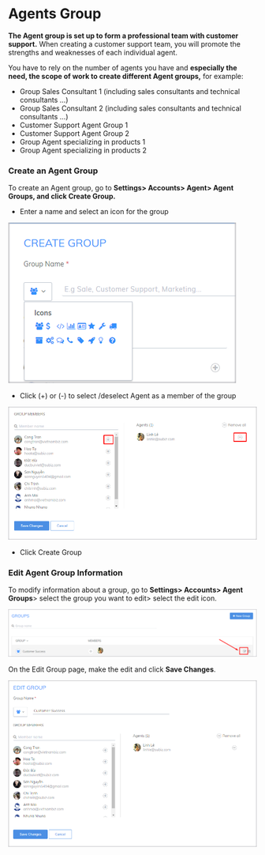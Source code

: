 # Agents Group

**The Agent group is set up to form a professional team with customer support.** When creating a customer support team, you will promote the strengths and weaknesses of each individual agent.

You have to rely on the number of agents you have and **especially the need, the scope of work to create different Agent groups,** for example:

* Group Sales Consultant 1 \(including sales consultants and technical consultants ...\)
* Group Sales Consultant 2 \(including sales consultants and technical consultants ...\)
* Customer Support Agent Group 1
* Customer Support Agent Group 2
* Group Agent specializing in products 1
* Group Agent specializing in products 2

### Create an Agent Group

To create an Agent group, go to **Settings&gt; Accounts&gt; Agent&gt; Agent Groups, and click Create Group.**

* Enter a name and select an icon for the group

![Enter a name and select an icon for the group](../../../.gitbook/assets/6%20%281%29.png)

* Click \(+\) or \(-\) to select /deselect Agent as a member of the group

![Add or Remove team members](../../../.gitbook/assets/7.png)

* Click Create Group

### Edit Agent Group Information

To modify information about a group, go to **Settings&gt; Accounts&gt; Agent Groups**&gt; select the group you want to edit&gt; select the edit icon.

![Edit Agent Group Information](../../../.gitbook/assets/8.png)

On the Edit Group page, make the edit and click **Save Changes**.

![Add or Remove team members](../../../.gitbook/assets/9%20%281%29.png)





























